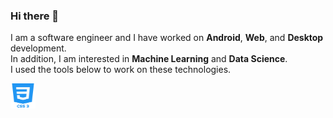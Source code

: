 ### Hi there 👋
I am a software engineer and I have worked on **Android**, **Web**, and **Desktop** development.  
In addition, I am interested in **Machine Learning** and **Data Science**.  
I used the tools below to work on these technologies.  
  
<img src="https://github.com/shkhaider2015/shkhaider2015/blob/main/asset/css-3.png" width="40" height="40"/>
